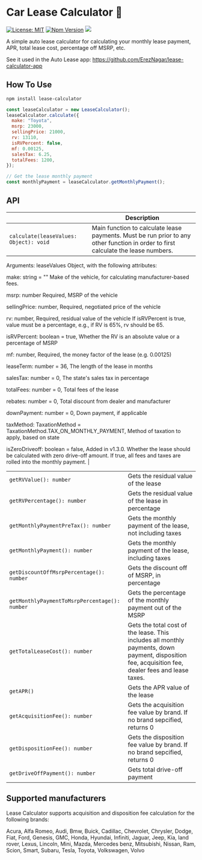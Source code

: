 # Car Lease Calculator :red_car:

[![License: MIT](https://img.shields.io/badge/License-MIT-blue.svg)](https://opensource.org/licenses/MIT)
[![Npm Version](https://img.shields.io/npm/v/lease-calculator?color=blue&logo=npm-version)](https://www.npmjs.com/package/lease-calculator)
![](https://github.com/ErezNagar/lease-calculator/workflows/Tests/badge.svg)

A simple auto lease calculator for calculating your monthly lease payment, APR, total lease cost, percentage off MSRP, etc.

See it used in the Auto Lease app: https://github.com/ErezNagar/lease-calculator-app

## How To Use

```bash
npm install lease-calculator
```

```javascript
const leaseCalculator = new LeaseCalculator();
leaseCalculator.calculate({
  make: "Toyota",
  msrp: 23000,
  sellingPrice: 21000,
  rv: 13110,
  isRVPercent: false,
  mf: 0.00125,
  salesTax: 6.25,
  totalFees: 1200,
});

// Get the lease monthly payment
const monthlyPayment = leaseCalculator.getMonthlyPayment();
```

## API

|                                        | Description                                                                                                                       |
| -------------------------------------- | --------------------------------------------------------------------------------------------------------------------------------- |
| `calculate(leaseValues: Object): void` | Main function to calculate lease payments. Must be run prior to any other function in order to first calculate the lease numbers. |

Arguments:
leaseValues Object, with the following attributes:

make: string = ""
Make of the vehicle, for calculating manufacturer-based fees.

msrp: number
Required, MSRP of the vehicle

sellingPrice: number,
Required, negotiated price of the vehicle

rv: number,
Required, residual value of the vehicle
If isRVPercent is true, value must be a percentage, e.g., if RV is 65%, rv should be 65.

isRVPercent: boolean = true,
Whether the RV is an absolute value or a percentage of MSRP

mf: number,
Required, the money factor of the lease (e.g. 0.00125)

leaseTerm: number = 36,
The length of the lease in months

salesTax: number = 0,
The state's sales tax in percentage

totalFees: number = 0,
Total fees of the lease

rebates: number = 0,
Total discount from dealer and manufacturer

downPayment: number = 0,
Down payment, if applicable

taxMethod: TaxationMethod = TaxationMethod.TAX_ON_MONTHLY_PAYMENT,
Method of taxation to apply, based on state

isZeroDriveoff: boolean = false,
Added in v1.3.0. Whether the lease should be calculated with zero drive-off amount. If true, all fees and taxes are rolled into the monthly payment. |

|                                               |                                                                                                                                                    |
| --------------------------------------------- | -------------------------------------------------------------------------------------------------------------------------------------------------- |
| `getRVValue(): number`                        | Gets the residual value of the lease                                                                                                               |
| `getRVPercentage(): number`                   | Gets the residual value of the lease in percentage                                                                                                 |
| `getMonthlyPaymentPreTax(): number`           | Gets the monthly payment of the lease, not including taxes                                                                                         |
| `getMonthlyPayment(): number`                 | Gets the monthly payment of the lease, including taxes                                                                                             |
| `getDiscountOffMsrpPercentage(): number`      | Gets the discount off of MSRP, in percentage                                                                                                       |
| `getMonthlyPaymentToMsrpPercentage(): number` | Gets the percentage of the monthly payment out of the MSRP                                                                                         |
| `getTotalLeaseCost(): number`                 | Gets the total cost of the lease. This includes all monthly payments, down payment, disposition fee, acquisition fee, dealer fees and lease taxes. |
| `getAPR()`                                    | Gets the APR value of the lease                                                                                                                    |
| `getAcquisitionFee(): number`                 | Gets the acquisition fee value by brand. If no brand sepcified, returns 0                                                                          |
| `getDispositionFee(): number`                 | Gets the disposition fee value by brand. If no brand sepcified, returns 0                                                                          |
| `getDriveOffPayment(): number`                | Gets total drive-off payment                                                                                                                       |

## Supported manufacturers

Lease Calculator supports acquisition and disposition fee calculation for the following brands:

Acura, Alfa Romeo, Audi, Bmw, Buick, Cadillac, Chevrolet, Chrysler, Dodge, Fiat, Ford, Genesis, GMC, Honda, Hyundai, Infiniti, Jaguar, Jeep, Kia, land rover, Lexus, Lincoln, Mini, Mazda, Mercedes benz, Mitsubishi, Nissan, Ram, Scion, Smart, Subaru, Tesla, Toyota, Volkswagen, Volvo
